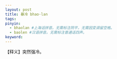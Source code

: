 ```yaml
---
layout: post
title: 暴冷 bhao·lan 
tags:
pinyin: 
  - bhaolan #上海话拼音。无需标注阴平，无需因变调留空格。 
  - baolen #汉语拼音。无需标注普通话四声。
keyword: 
---
```


【释义】突然强冷。            
            